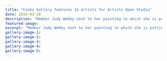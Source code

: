 ```yaml
---
title: "Cooks Gallery features 14 artists for Artists Open Studio"
date: 2019-03-28
description: "Member Judy Webby next to her painting to which she is putting the final touches for the Artists Open Studio..."
featured-image: 
excerpt: "Member Judy Webby next to her painting to which she is putting the final touches for the Artists Open Studio."
gallery-image-1: 
gallery-image-2: 
gallery-image-3: 
gallery-image-4: 
gallery-image-5: 
---
```

